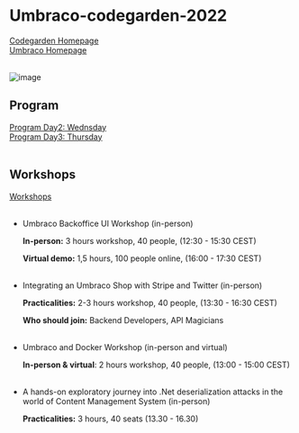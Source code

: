 # Umbraco-codegarden-2022
<a href="codegarden.umbraco.com">Codegarden Homepage</a> <br>
<a href="umbraco.com">Umbraco Homepage</a> <br>
<br>

![image](https://user-images.githubusercontent.com/3230596/173561453-e2711414-4a23-4d42-b541-b3426727dc2c.png)

## Program
<a href="/program/Wednesday.png">Program Day2: Wednsday</a> <br>
<a href="/program/Thursday.png">Program Day3: Thursday</a> <br>
<br>
## Workshops

<a href="codegarden.umbraco.com/codegarden-program/workshops/">Workshops</a> <br>
<br>
<ul>
  <li>
    Umbraco Backoffice UI Workshop (in-person)
    <p><b>In-person:</b> 3 hours workshop, 40 people, (12:30 - 15:30 CEST)</p>
    <p><b>Virtual demo:</b> 1,5 hours, 100 people online, (16:00 - 17:30 CEST)</p>
  </li>
  <br>
  <li>
    Integrating an Umbraco Shop with Stripe and Twitter (in-person)
    <p><b>Practicalities:</b> 2-3 hours workshop, 40 people, (13:30 - 16:30 CEST)</p>
    <p><b>Who should join:</b> Backend Developers, API Magicians</p>
  </li>
  <br>
  <li>
    Umbraco and Docker Workshop (in-person and virtual)
    <p><b>In-person & virtual</b>: 2 hours workshop, 40 people, (13:00 - 15:00 CEST)</p>
  </li>
  <br>
  <li>
    A hands-on exploratory journey into .Net deserialization attacks in the world of Content Management System (in-person)
    <p><b>Practicalities:</b> 3 hours, 40 seats  (13.30 - 16.30)</p>
  </li>
</ul>
